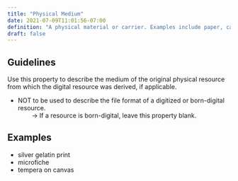 ```yaml
---
title: "Physical Medium"
date: 2021-07-09T11:01:56-07:00
definition: "A physical material or carrier. Examples include paper, canvas, or DVD."
draft: false
---
```


## Guidelines

Use this property to describe the medium of the original physical resource from which the digital resource was derived, if applicable.

- NOT to be used to describe the file format of a digitized or born-digital resource. \
&nbsp;&nbsp;&nbsp;&nbsp;&nbsp;&nbsp;&nbsp;&nbsp;&rarr; If a resource is born-digital, leave this property blank.

## Examples
- silver gelatin print
- microfiche
- tempera on canvas
